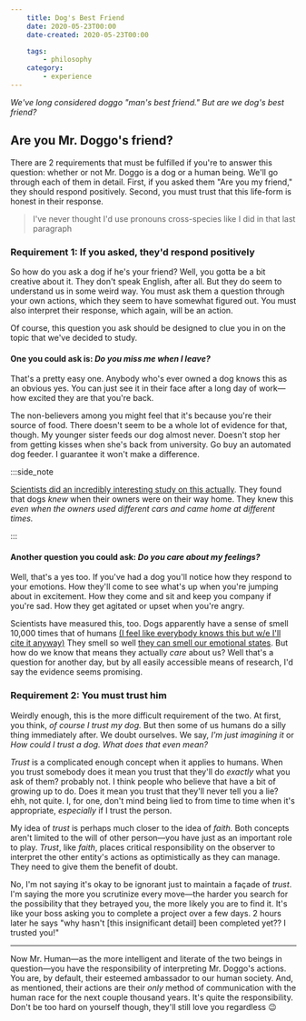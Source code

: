 ```yaml
---
    title: Dog's Best Friend
    date: 2020-05-23T00:00
    date-created: 2020-05-23T00:00

    tags:
        - philosophy
    category:
        - experience
---
```


*We've long considered doggo "man's best friend." But are we dog's best friend?*

## Are you Mr. Doggo's friend?

There are 2 requirements that must be fulfilled if you're to answer this question: whether or not Mr. Doggo is a dog or a human being. We'll go through each of them in detail. First, if you asked them "Are you my friend," they should respond positively. Second, you must trust that this life-form is honest in their response. 

> I've never thought I'd use pronouns cross-species like I did in that last paragraph

### Requirement 1: If you asked, they'd respond positively

So how do you ask a dog if he's your friend? Well, you gotta be a bit creative about it. They don't speak English, after all. But they do seem to understand us in some weird way. You must ask them a question through your own actions, which they seem to have somewhat figured out. You must also interpret their response, which again, will be an action.

Of course, this question you ask should be designed to clue you in on the topic that we've decided to study.

#### One you could ask is: *Do you miss me when I leave?* 

That's a pretty easy one. Anybody who's ever owned a dog knows this as an obvious yes. You can just see it in their face after a long day of work&mdash;how excited they are that you're back.

The non-believers among you might feel that it's because you're their source of food. There doesn't seem to be a whole lot of evidence for that, though. My younger sister feeds our dog almost never. Doesn't stop her from getting kisses when she's back from university. Go buy an automated dog feeder. I guarantee it won't make a difference.

:::side_note

[Scientists did an incredibly interesting study on this actually](https://www.youtube.com/watch?v=9QsPWitQovM). They found that dogs *knew* when their owners were on their way home. They knew this *even when the owners used different cars and came home at different times.*

:::

#### Another question you could ask: *Do you care about my feelings?*

Well, that's a yes too. If you've had a dog you'll notice how they respond to your emotions. How they'll come to see what's up when you're jumping about in excitement. How they come and sit and keep you company if you're sad. How they get agitated or upset when you're angry.

Scientists have measured this, too. Dogs apparently have a sense of smell 10,000 times that of humans [(I feel like everybody knows this but w/e I'll cite it anyway)](https://www.pbs.org/wgbh/nova/article/dogs-sense-of-smell/) They smell so well [they can smell our emotional states](https://www.psychologytoday.com/us/blog/canine-corner/201710/dogs-smell-your-emotional-state-and-it-affects-their-mood). But how do we know that means they actually *care* about us? Well that's a question for another day, but by all easily accessible means of research, I'd say the evidence seems promising.

### Requirement 2: You must trust him

Weirdly enough, this is the more difficult requirement of the two. At first, you think, *of course I trust my dog.* But then some of us humans do a silly thing immediately after. We doubt ourselves. We say, *I'm just imagining it* or *How could I trust a dog. What does that even mean?* 

*Trust* is a complicated enough concept when it applies to humans. When you trust somebody does it mean you trust that they'll do *exactly* what you ask of them? probably not. I think people who believe that have a bit of growing up to do. Does it mean you trust that they'll never tell you a lie? ehh, not quite. I, for one, don't mind being lied to from time to time when it's appropriate, *especially* if I trust the person. 

My idea of *trust* is perhaps much closer to the idea of *faith.* Both concepts aren't limited to the will of other person&mdash;you have just as an important role to play. *Trust*, like *faith*, places critical responsibility on the observer to interpret the other entity's actions as optimistically as they can manage. They need to give them the benefit of doubt. 

No, I'm not saying it's okay to be ignorant just to maintain a façade of *trust*. I'm saying the more you scrutinize every move&mdash;the harder you search for the possibility that they betrayed you, the more likely you are to find it. It's like your boss asking you to complete a project over a few days. 2 hours later he says "why hasn't [this insignificant detail] been completed yet?? I trusted you!"

---

Now Mr. Human&mdash;as the more intelligent and literate of the two beings in question&mdash;you have the responsibility of interpreting Mr. Doggo's actions. You are, by default, their esteemed ambassador to our human society. And, as mentioned, their actions are their *only* method of communication with the human race for the next couple thousand years. It's quite the responsibility. Don't be too hard on yourself though, they'll still love you regardless 😉





